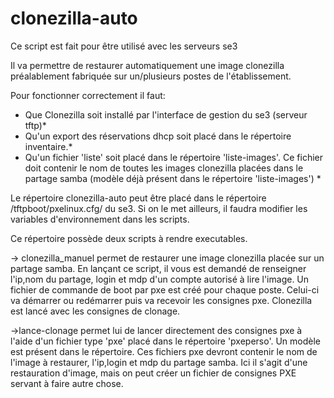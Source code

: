 # clonezilla-auto
Ce script est fait pour être utilisé avec les serveurs se3

Il va permettre de restaurer automatiquement une image clonezilla préalablement fabriquée sur un/plusieurs postes de l'établissement.


Pour fonctionner correctement il faut:
* Que Clonezilla soit installé par l'interface de gestion du se3 (serveur tftp)*
* Qu'un export des réservations dhcp soit placé dans le répertoire inventaire.*
* Qu'un fichier 'liste' soit placé dans le répertoire 'liste-images'. Ce fichier doit contenir le nom de toutes les images clonezilla placées dans le partage samba (modèle déjà présent dans le répertoire 'liste-images') *

Le répertoire clonezilla-auto peut être placé dans le répertoire /tftpboot/pxelinux.cfg/ du se3. Si on le met ailleurs, il faudra modifier les variables d'environnement dans les scripts.

Ce répertoire possède deux scripts à rendre executables.

→ clonezilla_manuel permet de restaurer une image clonezilla placée sur un partage samba. 
En lançant ce script, il vous est demandé de renseigner l'ip,nom du partage, login et mdp d'un compte autorisé à lire l'image.
Un fichier de commande de boot par pxe est créé pour chaque poste. Celui-ci va démarrer ou redémarrer puis va recevoir les consignes pxe. Clonezilla est lancé avec les consignes de clonage.

→lance-clonage permet lui de lancer directement des consignes pxe à l'aide d'un fichier type 'pxe' placé dans le répertoire 'pxeperso'. Un modèle est présent dans le répertoire.
Ces fichiers pxe devront contenir le nom de l'image à restaurer, l'ip,login et mdp du partage samba. 
Ici il s'agit d'une restauration d'image, mais on peut créer un fichier de consignes PXE servant à faire autre chose. 
